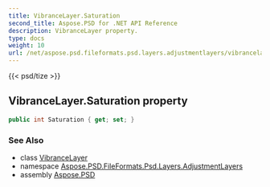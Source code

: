 ```yaml
---
title: VibranceLayer.Saturation
second_title: Aspose.PSD for .NET API Reference
description: VibranceLayer property. 
type: docs
weight: 10
url: /net/aspose.psd.fileformats.psd.layers.adjustmentlayers/vibrancelayer/saturation/
---
```

{{< psd/tize >}}
## VibranceLayer.Saturation property

```csharp
public int Saturation { get; set; }
```

### See Also

* class [VibranceLayer](../)
* namespace [Aspose.PSD.FileFormats.Psd.Layers.AdjustmentLayers](../../vibrancelayer/)
* assembly [Aspose.PSD](../../../)


